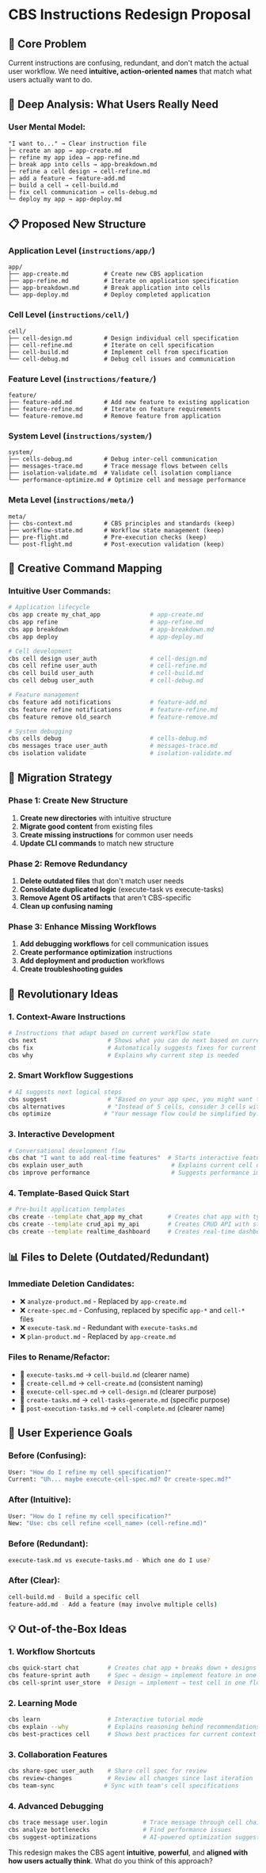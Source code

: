 # CBS Instructions Redesign Proposal

## 🎯 Core Problem

Current instructions are confusing, redundant, and don't match the actual user workflow. We need **intuitive, action-oriented names** that match what users actually want to do.

## 🧠 Deep Analysis: What Users Really Need

### **User Mental Model:**
```
"I want to..." → Clear instruction file
├─ create an app → app-create.md
├─ refine my app idea → app-refine.md  
├─ break app into cells → app-breakdown.md
├─ refine a cell design → cell-refine.md
├─ add a feature → feature-add.md
├─ build a cell → cell-build.md
├─ fix cell communication → cells-debug.md
└─ deploy my app → app-deploy.md
```

## 📋 Proposed New Structure

### **Application Level (`instructions/app/`)**
```
app/
├── app-create.md          # Create new CBS application
├── app-refine.md          # Iterate on application specification  
├── app-breakdown.md       # Break application into cells
└── app-deploy.md          # Deploy completed application
```

### **Cell Level (`instructions/cell/`)**
```
cell/
├── cell-design.md         # Design individual cell specification
├── cell-refine.md         # Iterate on cell specification
├── cell-build.md          # Implement cell from specification
└── cell-debug.md          # Debug cell issues and communication
```

### **Feature Level (`instructions/feature/`)**
```
feature/
├── feature-add.md         # Add new feature to existing application
├── feature-refine.md      # Iterate on feature requirements
└── feature-remove.md      # Remove feature from application
```

### **System Level (`instructions/system/`)**
```
system/
├── cells-debug.md         # Debug inter-cell communication
├── messages-trace.md      # Trace message flows between cells
├── isolation-validate.md  # Validate cell isolation compliance
└── performance-optimize.md # Optimize cell and message performance
```

### **Meta Level (`instructions/meta/`)**
```
meta/
├── cbs-context.md         # CBS principles and standards (keep)
├── workflow-state.md      # Workflow state management (keep)
├── pre-flight.md          # Pre-execution checks (keep)
└── post-flight.md         # Post-execution validation (keep)
```

## 🎨 Creative Command Mapping

### **Intuitive User Commands:**
```bash
# Application lifecycle
cbs app create my_chat_app              # app-create.md
cbs app refine                          # app-refine.md  
cbs app breakdown                       # app-breakdown.md
cbs app deploy                          # app-deploy.md

# Cell development
cbs cell design user_auth               # cell-design.md
cbs cell refine user_auth               # cell-refine.md
cbs cell build user_auth                # cell-build.md
cbs cell debug user_auth                # cell-debug.md

# Feature management
cbs feature add notifications           # feature-add.md
cbs feature refine notifications        # feature-refine.md
cbs feature remove old_search           # feature-remove.md

# System debugging
cbs cells debug                         # cells-debug.md
cbs messages trace user_auth            # messages-trace.md
cbs isolation validate                  # isolation-validate.md
```

## 🔄 Migration Strategy

### **Phase 1: Create New Structure**
1. **Create new directories** with intuitive structure
2. **Migrate good content** from existing files
3. **Create missing instructions** for common user needs
4. **Update CLI commands** to match new structure

### **Phase 2: Remove Redundancy**
1. **Delete outdated files** that don't match user needs
2. **Consolidate duplicated logic** (execute-task vs execute-tasks)
3. **Remove Agent OS artifacts** that aren't CBS-specific
4. **Clean up confusing naming**

### **Phase 3: Enhance Missing Workflows**
1. **Add debugging workflows** for cell communication issues
2. **Create performance optimization** instructions
3. **Add deployment and production** workflows
4. **Create troubleshooting guides**

## 🚀 Revolutionary Ideas

### **1. Context-Aware Instructions**
```bash
# Instructions that adapt based on current workflow state
cbs next                    # Shows what you can do next based on current phase
cbs fix                     # Automatically suggests fixes for current issues
cbs why                     # Explains why current step is needed
```

### **2. Smart Workflow Suggestions**
```bash
# AI suggests next logical steps
cbs suggest                 # "Based on your app spec, you might want to..."
cbs alternatives            # "Instead of 5 cells, consider 3 cells with..."
cbs optimize               # "Your message flow could be simplified by..."
```

### **3. Interactive Development**
```bash
# Conversational development flow
cbs chat "I want to add real-time features"  # Starts interactive feature addition
cbs explain user_auth                         # Explains current cell design
cbs improve performance                       # Suggests performance improvements
```

### **4. Template-Based Quick Start**
```bash
# Pre-built application templates
cbs create --template chat_app my_chat       # Creates chat app with typical cells
cbs create --template crud_api my_api        # Creates CRUD API with standard cells
cbs create --template realtime_dashboard     # Creates real-time dashboard
```

## 📊 Files to Delete (Outdated/Redundant)

### **Immediate Deletion Candidates:**
- ❌ `analyze-product.md` - Replaced by `app-create.md`
- ❌ `create-spec.md` - Confusing, replaced by specific `app-*` and `cell-*` files
- ❌ `execute-task.md` - Redundant with `execute-tasks.md`
- ❌ `plan-product.md` - Replaced by `app-create.md`

### **Files to Rename/Refactor:**
- 🔄 `execute-tasks.md` → `cell-build.md` (clearer name)
- 🔄 `create-cell.md` → `cell-create.md` (consistent naming)
- 🔄 `execute-cell-spec.md` → `cell-design.md` (clearer purpose)
- 🔄 `create-tasks.md` → `cell-tasks-generate.md` (specific purpose)
- 🔄 `post-execution-tasks.md` → `cell-complete.md` (clearer name)

## 🎯 User Experience Goals

### **Before (Confusing):**
```bash
User: "How do I refine my cell specification?"
Current: "Uh... maybe execute-cell-spec.md? Or create-spec.md?"
```

### **After (Intuitive):**
```bash
User: "How do I refine my cell specification?"
New: "Use: cbs cell refine <cell_name> (cell-refine.md)"
```

### **Before (Redundant):**
```bash
execute-task.md vs execute-tasks.md - Which one do I use?
```

### **After (Clear):**
```bash
cell-build.md - Build a specific cell
feature-add.md - Add a feature (may involve multiple cells)
```

## 💡 Out-of-the-Box Ideas

### **1. Workflow Shortcuts**
```bash
cbs quick-start chat        # Creates chat app + breaks down + designs cells
cbs feature-sprint auth     # Spec → design → implement feature in one flow
cbs cell-sprint user_store  # Design → implement → test cell in one flow
```

### **2. Learning Mode**
```bash
cbs learn                   # Interactive tutorial mode
cbs explain --why           # Explains reasoning behind recommendations
cbs best-practices cell     # Shows best practices for current context
```

### **3. Collaboration Features**
```bash
cbs share-spec user_auth    # Share cell spec for review
cbs review-changes          # Review all changes since last iteration
cbs team-sync              # Sync with team's cell specifications
```

### **4. Advanced Debugging**
```bash
cbs trace message user.login          # Trace message through cell chain
cbs analyze bottlenecks               # Find performance issues
cbs suggest-optimizations             # AI-powered optimization suggestions
```

This redesign makes the CBS agent **intuitive**, **powerful**, and **aligned with how users actually think**. What do you think of this approach?
